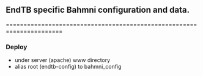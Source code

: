 ## EndTB specific Bahmni configuration and data. 
======================================================================

### Deploy
- under server (apache) www directory
- alias root (endtb-config) to bahmni_config
